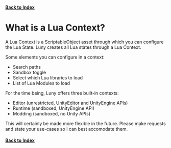 ﻿
#### [Back to Index](index.md)

# What is a Lua Context?

A Lua Context is a ScriptableObject asset through which you can configure the Lua State. Luny creates all Lua states through a Lua Context.

Some elements you can configure in a context:

- Search paths
- Sandbox toggle
- Select which Lua libraries to load
- List of Lua Modules to load

For the time being, Luny offers three built-in contexts:

- Editor (unrestricted, UnityEditor and UnityEngine APIs)
- Runtime (sandboxed, UnityEngine API)
- Modding (sandboxed, no Unity APIs)

This will certainly be made more flexible in the future. Please make requests and state your use-cases so I can best accomodate them.

#### [Back to Index](index.md)
